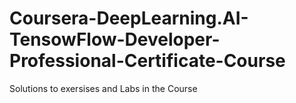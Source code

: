 # Coursera-DeepLearning.AI-TensowFlow-Developer-Professional-Certificate-Course
Solutions to exersises and Labs in the Course
